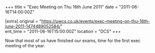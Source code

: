 +++
title = "Exec Meeting on Thu 16th June 2011"
date = "2011-06-16T14:00:00Z"

[extra]
original = "https://uwcs.co.uk/events/exec-meeting-on-thu-16th-june-2011-1474489052584/"    
ent_time = "2011-06-16T15:00:00Z"
location = "DCS"
+++

Now that most of us have finished our exams, time for the first exec meeting of the year.

